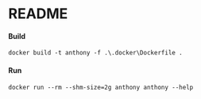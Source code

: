 # README

#### Build

```
docker build -t anthony -f .\.docker\Dockerfile . 
```

#### Run

```
docker run --rm --shm-size=2g anthony anthony --help
```